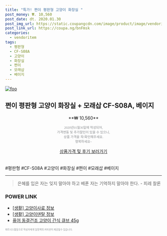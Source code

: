 ```yaml
--- 
title: "특가! 쩐이 평판형 고양이 화장실 " 
post_money: ₩. 10,560 
post_date: dt. 2020.01.30 
post_img_url: https://static.coupangcdn.com/image/product/image/vendoritem/2018/12/17/3217378992/f9caa990-597d-4496-802b-1308e6ec8db3.jpg 
post_link_url: https://coupa.ng/bnFmsk 
categories: 
  - vendoritem 
tags: 
  - 평판형 
  - CF-S08A 
  - 고양이 
  - 화장실 
  - 쩐이 
  - 모래삽 
  - 베이지 
--- 
```

[![foo](https://static.coupangcdn.com/image/product/image/vendoritem/2018/12/17/3217378992/f9caa990-597d-4496-802b-1308e6ec8db3.jpg)](https://coupa.ng/bnFmsk) 

## 쩐이 평판형 고양이 화장실 + 모래삽 CF-S08A, 베이지 
<p style="text-align: center;">**₩ 10,560**</p> 
<p style="text-align: center;"><span style="color: #898c8f; font-family: Georgia,Times,serif; font-size: 0.75em;">2020년01월30일에 작성되어, <br>가격변동 및 추가할인이 있을 수 있으니,<br> 상품 가격을 꼭!확인해주세요.<br>행복하세요~</span> 
</p>	 
<div markdown="0" style="text-align: center;"><a href="https://coupa.ng/bnFmsk" class="btn btn--success">상품가격 및 후기 보러가기</a></div> 
<br><br> 
  #평판형 #CF-S08A #고양이 #화장실 #쩐이 #모래삽 #베이지 
<hr> 

> 은혜를 입은 자는 잊지 말아야 하고 베푼 자는 기억하지 말아야 한다. - 피레 찰론 


### POWER LINK

* <a href="https://blog.naver.com/sakai111/221760702730" target="_blank"> [생활] 고양이사료 정보 </a>
* <a href="https://blog.naver.com/santokki14/221767449171" target="_blank"> [생활] 고양이덴탈 정보 </a>
* <a href="https://blog.naver.com/santokki14/221784943639" target="_blank">퓨어 동결건조 고양이 간식 큐브 45g</a>

<span style="color: #898c8f; font-family: Georgia,Times,serif; font-size: 0.55em;">파트너스활동으로 작성자에게 일정액의 커미션이 제공될수 있습니다.</span> 
